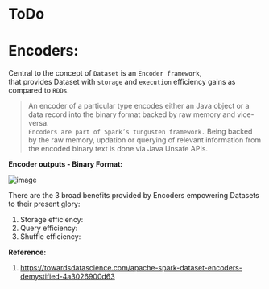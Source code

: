 # ToDo

# Encoders:
Central to the concept of `Dataset` is an `Encoder framework`,  
that provides Dataset with `storage` and `execution` efficiency gains as compared to `RDDs`.  

> An encoder of a particular type encodes either an Java object or a data record into the binary format backed by raw memory and vice-versa.  
> `Encoders are part of Spark’s tungusten framework.` Being backed by the raw memory, updation or querying of relevant information from the encoded binary text is done via Java Unsafe APIs.


**Encoder outputs - Binary Format:**  

![image](https://user-images.githubusercontent.com/26399543/146454815-cf8b586c-c683-4487-a945-c8d4e82a76ed.png)

There are the 3 broad benefits provided by Encoders empowering Datasets to their present glory:  
1. Storage efficiency:
2. Query efficiency:
3. Shuffle efficiency:

**Reference:**  
1. https://towardsdatascience.com/apache-spark-dataset-encoders-demystified-4a3026900d63

